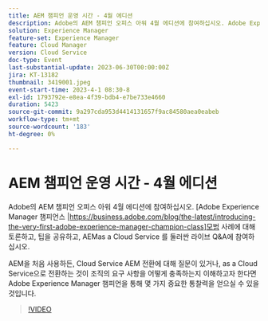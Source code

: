 ```yaml
---
title: AEM 챔피언 운영 시간 - 4월 에디션
description: Adobe의 AEM 챔피언 오피스 아워 4월 에디션에 참여하십시오. Adobe Experience Manager AEM 챔피언 패널은 모범 사례에 대해 논의하고, 팁을 공유하며, as a Cloud Service을 둘러싼 라이브 Q&A에 참여하십시오. AEM을 처음 사용하든, Cloud Service AEM 전환에 대해 질문이 있거나, as a Cloud Service으로 전환하는 것이 조직의 요구 사항을 어떻게 충족하는지 이해하고자 한다면 Adobe Experience Manager 챔피언을 통해 몇 가지 중요한 통찰력을 얻으실 수 있을 것입니다.
solution: Experience Manager
feature-set: Experience Manager
feature: Cloud Manager
version: Cloud Service
doc-type: Event
last-substantial-update: 2023-06-30T00:00:00Z
jira: KT-13182
thumbnail: 3419001.jpeg
event-start-time: 2023-4-1 08:30-8
exl-id: 1793792e-e8ea-4f39-bdb4-e7be733e4660
duration: 5423
source-git-commit: 9a297cda953d4414131657f9ac84580aea0eabeb
workflow-type: tm+mt
source-wordcount: '183'
ht-degree: 0%

---
```


# AEM 챔피언 운영 시간 - 4월 에디션

Adobe의 AEM 챔피언 오피스 아워 4월 에디션에 참여하십시오. [Adobe Experience Manager 챔피언스 |https://business.adobe.com/blog/the-latest/introducing-the-very-first-adobe-experience-manager-champion-class]모범 사례에 대해 토론하고, 팁을 공유하고, AEMas a Cloud Service 를 둘러싼 라이브 Q&amp;A에 참여하십시오.

AEM을 처음 사용하든, Cloud Service AEM 전환에 대해 질문이 있거나, as a Cloud Service으로 전환하는 것이 조직의 요구 사항을 어떻게 충족하는지 이해하고자 한다면 Adobe Experience Manager 챔피언을 통해 몇 가지 중요한 통찰력을 얻으실 수 있을 것입니다.

>[!VIDEO](https://video.tv.adobe.com/v/3419001/?learn=on)
